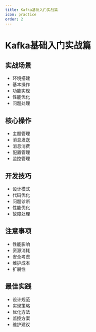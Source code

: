 ```yaml
---
title: Kafka基础入门实战篇
icon: practice
order: 2
---
```


# Kafka基础入门实战篇

## 实战场景
- 环境搭建
- 基本操作
- 功能实现
- 性能优化
- 问题处理

## 核心操作
- 主题管理
- 消息发送
- 消息消费
- 配置管理
- 监控管理

## 开发技巧
- 设计模式
- 代码优化
- 问题诊断
- 性能优化
- 故障处理

## 注意事项
- 性能影响
- 资源消耗
- 安全考虑
- 维护成本
- 扩展性

## 最佳实践
- 设计规范
- 实现策略
- 优化方法
- 监控方案
- 维护建议
